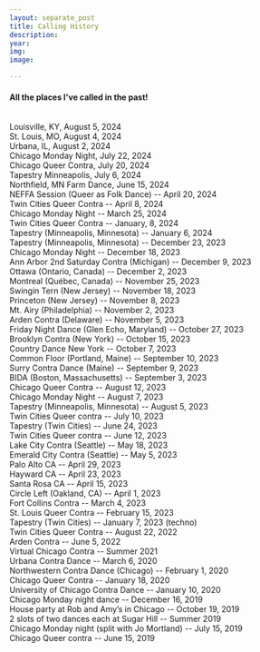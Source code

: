 ```yaml
---
layout: separate_post
title: Calling History
description:
year:
img:
image:

---
```



<h4 class="post-description">All the places I've called in the past!</h4>

<br/>
Louisville, KY, August 5, 2024
<br/>
St. Louis, MO, August 4, 2024
<br/>
Urbana, IL, August 2, 2024
<br/>
Chicago Monday Night, July 22, 2024
<br/>
Chicago Queer Contra, July 20, 2024
<br/>
Tapestry Minneapolis, July 6, 2024
<br/>
Northfield, MN Farm Dance, June 15, 2024
<br/>
NEFFA Session (Queer as Folk Dance) -- April 20, 2024
<br/>
Twin Cities Queer Contra -- April 8, 2024
<br/>
Chicago Monday Night -- March 25, 2024
<br/>
Twin Cities Queer Contra -- January, 8, 2024
<br/>
Tapestry (Minneapolis, Minnesota) -- January 6, 2024
<br/>
Tapestry (Minneapolis, Minnesota) -- December 23, 2023
<br/>
Chicago Monday Night -- December 18, 2023
<br/>
Ann Arbor 2nd Saturday Contra (Michigan) -- December 9, 2023
<br/>
Ottawa (Ontario, Canada) -- December 2, 2023
<br/>
Montreal (Québec, Canada) -- November 25, 2023
<br/>
Swingin Tern (New Jersey) -- November 18, 2023
<br/>
Princeton (New Jersey) -- November 8, 2023
<br/>
Mt. Airy (Philadelphia) -- November 2, 2023
<br/>
Arden Contra (Delaware) -- November 5, 2023
<br/>
Friday Night Dance (Glen Echo, Maryland) -- October 27, 2023
<br/>
Brooklyn Contra (New York) -- October 15, 2023
<br/>
Country Dance New York -- October 7, 2023
<br/>
Common Floor (Portland, Maine) -- September 10, 2023
<br/>
Surry Contra Dance (Maine) -- September 9, 2023
<br/>
BIDA (Boston, Massachusetts) -- September 3, 2023
<br/>
Chicago Queer Contra -- August 12, 2023
<br/>
Chicago Monday Night -- August 7, 2023
<br/>
Tapestry (Minneapolis, Minnesota) -- August 5, 2023
<br/>
Twin Cities Queer contra -- July 10, 2023
<br/>
Tapestry (Twin Cities) -- June 24, 2023
<br/>
Twin Cities Queer contra -- June 12, 2023
<br/>
Lake City Contra (Seattle) -- May 18, 2023
<br/>
Emerald City Contra (Seattle) -- May 5, 2023
<br/>
Palo Alto CA -- April 29, 2023
<br/>
Hayward CA -- April 23, 2023
<br/>
Santa Rosa CA -- April 15, 2023
<br/>
Circle Left (Oakland, CA) -- April 1, 2023
<br/>
Fort Collins Contra -- March 4, 2023
<br/>
St. Louis Queer Contra -- February 15, 2023
<br/>
Tapestry (Twin Cities) -- January 7, 2023 (techno)
<br/>
Twin Cities Queer Contra -- August 22, 2022
<br/>
Arden Contra -- June 5, 2022
<br/>
Virtual Chicago Contra -- Summer 2021
<br/>
Urbana Contra Dance -- March 6, 2020
<br/>
Northwestern Contra Dance (Chicago) -- February 1, 2020
<br/>
Chicago Queer Contra -- January 18, 2020
<br/>
University of Chicago Contra Dance -- January 10, 2020
<br/>
Chicago Monday night dance -- December 16, 2019
<br/>
House party at Rob and Amy’s in Chicago -- October 19, 2019
<br/>
2 slots of two dances each at Sugar Hill -- Summer 2019
<br/>
Chicago Monday night (split with Jo Mortland) -- July 15, 2019
<br/>
Chicago Queer contra -- June 15, 2019
